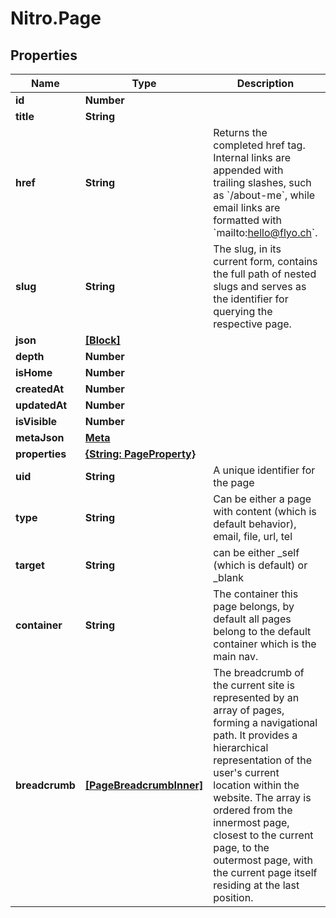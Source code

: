 # Nitro.Page

## Properties

Name | Type | Description | Notes
------------ | ------------- | ------------- | -------------
**id** | **Number** |  | [optional] 
**title** | **String** |  | [optional] 
**href** | **String** | Returns the completed href tag. Internal links are appended with trailing slashes, such as &#x60;/about-me&#x60;, while email links are formatted with &#x60;mailto:hello@flyo.ch&#x60;. | [optional] 
**slug** | **String** | The slug, in its current form, contains the full path of nested slugs and serves as the identifier for querying the respective page. | [optional] 
**json** | [**[Block]**](Block.md) |  | [optional] 
**depth** | **Number** |  | [optional] 
**isHome** | **Number** |  | [optional] 
**createdAt** | **Number** |  | [optional] 
**updatedAt** | **Number** |  | [optional] 
**isVisible** | **Number** |  | [optional] 
**metaJson** | [**Meta**](Meta.md) |  | [optional] 
**properties** | [**{String: PageProperty}**](PageProperty.md) |  | [optional] 
**uid** | **String** | A unique identifier for the page | [optional] 
**type** | **String** | Can be either a page with content (which is default behavior), email, file, url, tel | [optional] 
**target** | **String** | can be either _self (which is default) or _blank | [optional] 
**container** | **String** | The container this page belongs, by default all pages belong to the default container which is the main nav. | [optional] 
**breadcrumb** | [**[PageBreadcrumbInner]**](PageBreadcrumbInner.md) | The breadcrumb of the current site is represented by an array of pages, forming a navigational path. It provides a hierarchical representation of the user&#39;s current location within the website. The array is ordered from the innermost page, closest to the current page, to the outermost page, with the current page itself residing at the last position. | [optional] 


